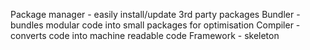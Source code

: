 Package manager - easily install/update 3rd party packages
Bundler - bundles modular code into small packages for optimisation
Compiler - converts code into machine readable code
Framework - skeleton
